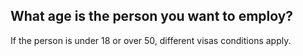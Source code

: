 ## What age is the person you want to employ?

If the person is under 18 or over 50, different visas conditions apply.
